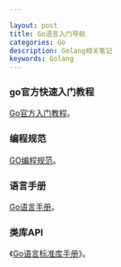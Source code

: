 ```yaml
---

layout: post
title: Go语言入门导航
categories: Go
description: Golang相关笔记
keywords: Golang
---
```


### go官方快速入门教程

[Go官方入门教程](https://tour.golang.org/welcome/1)。

### 编程规范

 [GO编程规范](https://golang.org/doc/effective_go)。

### 语言手册

[Go语言手册](https://golang.org/ref/spec)。

### 类库API

《[Go语言标准库手册](https://pkg.go.dev/std)》。



